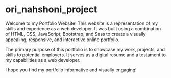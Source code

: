 # ori_nahshoni_project
Welcome to my Portfolio Website! This website is a representation of my skills and experience as a web developer. It was built using a combination of HTML, CSS, JavaScript, Bootstrap, and Sass to create a visually appealing, responsive, and interactive online portfolio.

The primary purpose of this portfolio is to showcase my work, projects, and skills to potential employers. It serves as a digital resume and a testament to my capabilities as a web developer.

I hope you find my portfolio informative and visually engaging!
